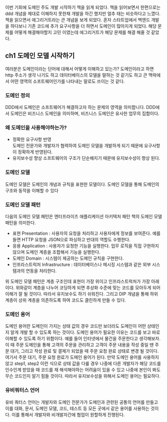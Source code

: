 이번 기회에 도메인 주도 개발 시작하기 책을 읽게 되었다. 책을 읽어보면서 한편으로는 ddd 개념을 제대로 이해하지 못한채 개발을 하긴 했지만 얼추 태는 비슷하다고 느꼈다. 책을 읽으면서 에그리거트라는 큰 개념을 보게 되었다. 혼자 스타트업에서 백엔드 개발을 하다보니 기존 코드에 추가 요구사항을 더 하면서 도메인이 많아지게 되었다. 해당 문제를 어떻게 해결해야할지 고민 이였는데 에그리거트가 해당 문제를 해결 해줄 것 같았다.

## ch1 도메인 모델 시작하기
여러분은 도메인이라는 단어에 대해서 어떻게 이해하고 있는가? 도메인이라고 하면 http 주소가 생각 나기도 하고 데이터베이스의 모델을 말하는 것 같기도 하고 큰 맥락에서 어떤 영역의 소프트웨어인가를 나타내는 말로도 쓰이는 것 같다. 

### 도메인 정의
DDD에서 도메인은 소프트웨어가 해결하고자 하는 문제의 영역을 의미합니다. DDD에서 도메인은 비즈니스 도메인을 의미하며, 비즈니스 도메인은 유사한 업무의 집합이다.

### 왜 도메인을 사용해야하는가?
- 정확한 요구사항 반영	
도메인 전문가와 개발자가 협력하여 도메인 모델을 개발하게 되기 때문에 요구사항이 정확하게 반영된다.
- 유지보수성 향상
소프트웨어의 구조가 단순해지기 때문에 유지보수성이 향상 된다.

### 도메인 모델
도메인 모델은 도메인의 개념과 규칙을 표현한 모델이다. 도메인 모델을 통해 도메인의 구조와 동작을 이해할 수 있다

### 도메인 모델 패턴
다음의 도메인 모델 패턴은 엔터프라이즈 애플리케이션 아키텍처 패턴 책의 도메인 모델 패턴을 의미한다.
* 표현 Presentation : 사용자의 요청을 처리하고 사용자에게 정보를 보여준다. 예를 들면 HTTP 요청을 JSON으로 파싱하고 반대의 역할도 수행한다.
* 응용 Application : 사용자가 요청한 기능을 실행한다. 업무 로직을 직접 구현하지 않으며 도메인 계층을 조합해서 기능을 실행한다.
* 도메인 Domain : 시스템이 제공하는 도메인 규칙을 구현한다.
* 인프라스트럭처 Infrastructure : 데이터베이스나 메시징 시스템과 같은 외부 시스템과의 연동을 처리한다.

위 도메인 모델 패턴은 계층 구조인데 표현이 가장 위이고 인프라스트럭처가 가장 아래이다. 위와같이 계층을 나누어 코딩하게 되면 추상화 수준에 맞는 코드를 모아두게 되어 이해가 잘 될 것이다. 따라서 유지보수도 하기 쉬워진다. 그리고 DIP 개념을 통해 하위 계층이 상위 계층을 의존하도록 하여 코드도 클린하게 만들 수 있다.

### 도메인 용어
도메인 용어란 도메인이 가지는 상태 값의 경우 코드만 보더라도 도메인이 어떤 상태인지 알게 개발 할 수 있도록 하는 것이다.
도메인 용어가 필요한 이유는 코드를 보고 바로 이해할 수 있도록 하기 위함이다.
예를 들어 인터넷에서 물건을 주문한다고 생각해보자. 이 때 주문 도메인을 통해 고객의 주문을 관리하고 고객이 주문 내용을 작성 중일 땐 주문 대기, 그리고 작성 완료 및 결제가 되었을 때 주문 요청 완료 상태로 변경 될 것이다. 여기서 주문 대기, 주문 요청 완료가 도메인 용어가 된다. 만약 도메인 용어를 사용하지 않고 step1, step2 이런 식으로 상태 값을 다룰 경우 나중에 다른 개발자가 해당 코드를 인수인계 받았을 때 코드를 재 해석해야하는 어려움이 있을 수 있고 나중에 본인이 봐도 무슨 코드인지 알기 힘들 것이다.
따라서 유지보수성을 위해서 도메인 용어는 필요하다.

### 유비쿼터스 언어
유비 쿼터스 언어는 개발자와 도메인 전문가가 도메인과 관련된 공통의 언어를 만들고 이를 대화, 문서, 도메인 모델, 코드, 테스트 등 모든 곳에서 같은 용어를 사용하는 것이다. 이를 통해서 개발자와 비개발자간에 협업이 원할하게 진행된다.
